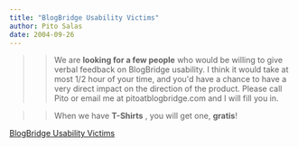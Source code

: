 ```yaml
---
title: "BlogBridge Usability Victims"
author: Pito Salas
date: 2004-09-26
---
```



>>

>> We are **looking for a few people** who would be willing to give verbal
feedback on BlogBridge usability. I think it would take at most 1/2 hour of
your time, and you'd have a chance to have a very direct impact on the
direction of the product. Please call Pito or email me at pitoatblogbridge.com
and I will fill you in.

>>

>> When we have **T-Shirts** , you will get one, **gratis**!


[BlogBridge Usability Victims](None)
